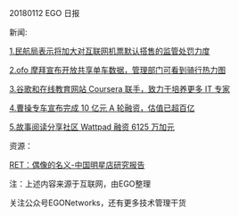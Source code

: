20180112 EGO 日报

新闻:

[1.民航局表示将加大对互联网机票默认搭售的监管处罚力度](http://t.cn/RQ6OvDo)

[2.ofo 摩拜宣布开放共享单车数据，管理部门可看到骑行热力图](http://t.cn/RQXZZzK)

[3.谷歌和在线教育网站 Coursera 联手，致力于培养更多 IT 专家](http://t.cn/RQirbYs)

[4.曹操专车宣布完成 10 亿元 A 轮融资，估值已超百亿](http://t.cn/RQXbTXo)

[5.故事阅读分享社区 Wattpad 融资 6125 万加元](http://t.cn/RQ6D1a0)

资源：

[RET：偶像的名义-中国明星店研究报告](http://www.199it.com/archives/676208.html)

注：上述内容来源于互联网，由EGO整理

关注公众号EGONetworks，还有更多技术管理干货
